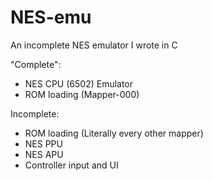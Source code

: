 # NES-emu

An incomplete NES emulator I wrote in C

"Complete":
  - NES CPU (6502) Emulator
  - ROM loading (Mapper-000)

Incomplete:
  - ROM loading (Literally every other mapper)
  - NES PPU
  - NES APU
  - Controller input and UI
